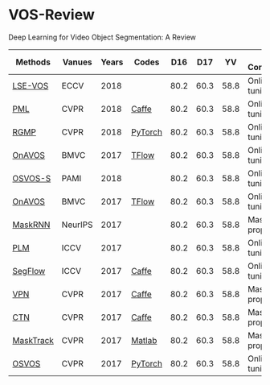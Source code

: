 # VOS-Review
Deep Learning for Video Object Segmentation: A Review

|Methods		|Vanues	|Years	|Codes	|D16|D17|YV|Brief Contribution(s)|
|---			|---		|---	|---	|---|---|---|---|
|[LSE-VOS](https://openaccess.thecvf.com/content_ECCV_2018/papers/Hai_Ci_Video_Object_Segmentation_ECCV_2018_paper.pdf)|ECCV		|2018	||80.2|60.3|58.8|Online fine-tuning|
|[PML](https://openaccess.thecvf.com/content_cvpr_2018/papers/Chen_Blazingly_Fast_Video_CVPR_2018_paper.pdf)|CVPR		|2018	|[Caffe](https://github.com/yuhuayc/fast-vos)|80.2|60.3|58.8|Online fine-tuning|
|[RGMP](https://openaccess.thecvf.com/content_cvpr_2018/papers/Oh_Fast_Video_Object_CVPR_2018_paper.pdf)|CVPR		|2018	|[PyTorch](https://github.com/seoungwugoh/RGMP)|80.2|60.3|58.8|Online fine-tuning|
|[OnAVOS](https://arxiv.org/pdf/1706.09364.pdf)|BMVC		|2017	|[TFlow](https://www.vision.rwth-aachen.de/page/OnAVOS)|80.2|60.3|58.8|Online fine-tuning|
|[OSVOS-S](https://arxiv.org/pdf/1709.06031.pdf)|PAMI		|2018	||80.2|60.3|58.8|Online fine-tuning|
|[OnAVOS](https://arxiv.org/pdf/1706.09364.pdf)|BMVC		|2017	|[TFlow](https://www.vision.rwth-aachen.de/page/OnAVOS)|80.2|60.3|58.8|Online fine-tuning|
|[MaskRNN](https://arxiv.org/pdf/1803.11187.pdf)|NeurIPS		|2017	||80.2|60.3|58.8|Mask propagation|
|[PLM](https://openaccess.thecvf.com/content_ICCV_2017/papers/Yoon_Pixel-Level_Matching_for_ICCV_2017_paper.pdf)|ICCV		|2017	||80.2|60.3|58.8|Online fine-tuning|
|[SegFlow](https://openaccess.thecvf.com/content_ICCV_2017/papers/Cheng_SegFlow_Joint_Learning_ICCV_2017_paper.pdf)|ICCV		|2017	|[Caffe](https://github.com/JingchunCheng/SegFlow)|80.2|60.3|58.8|Online fine-tuning|
|[VPN](https://openaccess.thecvf.com/content_cvpr_2017/papers/Jampani_Video_Propagation_Networks_CVPR_2017_paper.pdf)|CVPR		|2017	|[Caffe](https://github.com/varunjampani/video_prop_networks)|80.2|60.3|58.8|Mask propagation|
|[CTN](https://openaccess.thecvf.com/content_cvpr_2017/papers/Jang_Online_Video_Object_CVPR_2017_paper.pdf)|CVPR		|2017	|[Caffe](http://mcl.korea.ac.kr/~dotol1216/CVPR2017_CTN/index.html)|80.2|60.3|58.8|Mask propagation|
|[MaskTrack](https://openaccess.thecvf.com/content_cvpr_2017/papers/Perazzi_Learning_Video_Object_CVPR_2017_paper.pdf)|CVPR		|2017	|[Matlab](https://fperazzi.github.io/projects/masktrack/index.html)|80.2|60.3|58.8|Mask propagation|
|[OSVOS](https://openaccess.thecvf.com/content_cvpr_2017/papers/Caelles_One-Shot_Video_Object_CVPR_2017_paper.pdf)|CVPR		|2017	|[PyTorch](https://github.com/kmaninis/OSVOS-PyTorch)|80.2|60.3|58.8|Online fine-tuning|

